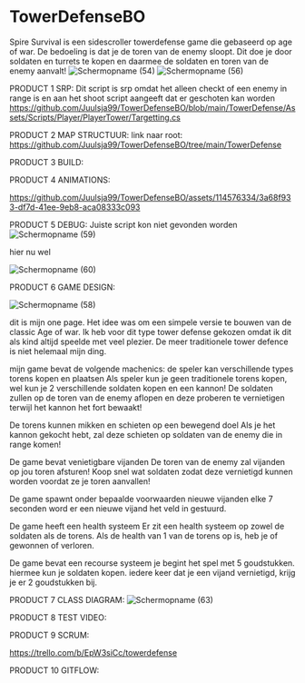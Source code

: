 # TowerDefenseBO
Spire Survival is een sidescroller towerdefense game die gebaseerd op age of war.
De bedoeling is dat je de toren van de enemy sloopt. Dit doe je door soldaten en turrets te kopen en daarmee de soldaten en toren van de enemy aanvalt!
![Schermopname (54)](https://github.com/Juulsja99/TowerDefenseBO/assets/114576334/ed51a53d-c5e9-470d-8a1a-7dbc5766ac9f)
![Schermopname (56)](https://github.com/Juulsja99/TowerDefenseBO/assets/114576334/437827fe-5b05-49f3-84d7-5e67a2034851)

PRODUCT 1 SRP:
Dit script is srp omdat het alleen checkt of een enemy in range is en aan het shoot script aangeeft dat er geschoten kan worden
https://github.com/Juulsja99/TowerDefenseBO/blob/main/TowerDefense/Assets/Scripts/Player/PlayerTower/Targetting.cs

PRODUCT 2 MAP STRUCTUUR:
link naar root: https://github.com/Juulsja99/TowerDefenseBO/tree/main/TowerDefense

PRODUCT 3 BUILD:


PRODUCT 4 ANIMATIONS:


https://github.com/Juulsja99/TowerDefenseBO/assets/114576334/3a68f933-df7d-41ee-9eb8-aca08333c093



PRODUCT 5 DEBUG:
Juiste script kon niet gevonden worden
![Schermopname (59)](https://github.com/Juulsja99/TowerDefenseBO/assets/114576334/3a2c733a-c1f1-4381-9fab-36be471c3ef7)

hier nu wel

![Schermopname (60)](https://github.com/Juulsja99/TowerDefenseBO/assets/114576334/9431e0e9-8e3c-4f83-9ed1-d302d8159c63)



PRODUCT 6 GAME DESIGN:

![Schermopname (58)](https://github.com/Juulsja99/TowerDefenseBO/assets/114576334/1a6da53e-9e61-4388-b4fc-48bc1638b7e5)

dit is mijn one page. Het idee was om een simpele versie te bouwen van de classic Age of war. Ik heb voor dit type tower defense gekozen omdat ik dit als kind altijd speelde met veel plezier. De meer traditionele tower defence is niet helemaal mijn ding. 

mijn game bevat de volgende machenics:
de speler kan verschillende types torens kopen en plaatsen
Als speler kun je geen traditionele torens kopen, wel kun je 2 verschillende soldaten kopen en een kannon! De soldaten zullen op de toren van de enemy aflopen en deze proberen te vernietigen terwijl het kannon het fort bewaakt!

De torens kunnen mikken en schieten op een bewegend doel
Als je het kannon gekocht hebt, zal deze schieten op soldaten van de enemy die in range komen!

De game bevat venietigbare vijanden 
De toren van de enemy zal vijanden op jou toren afsturen! Koop snel wat soldaten zodat deze vernietigd kunnen worden voordat ze je toren aanvallen!

De game spawnt onder bepaalde voorwaarden nieuwe vijanden
elke 7 seconden word er een nieuwe vijand het veld in gestuurd.

De game heeft een health systeem
Er zit een health systeem op zowel de soldaten als de torens. Als de health van 1 van de torens op is, heb je of gewonnen of verloren.

De game bevat een recourse systeem
je begint het spel met 5 goudstukken. hiermee kun je soldaten kopen. iedere keer dat je een vijand vernietigd, krijg je er 2 goudstukken bij.


PRODUCT 7 CLASS DIAGRAM:
![Schermopname (63)](https://github.com/Juulsja99/TowerDefenseBO/assets/114576334/1b9b2874-7f2b-4b90-ae7c-12ccde051d26)

PRODUCT 8 TEST VIDEO:

PRODUCT 9 SCRUM:

https://trello.com/b/EpW3siCc/towerdefense

PRODUCT 10 GITFLOW:

